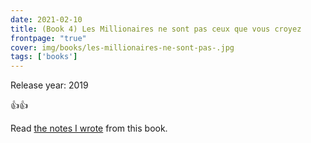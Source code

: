 ```yaml
---
date: 2021-02-10
title: (Book 4) Les Millionaires ne sont pas ceux que vous croyez
frontpage: "true"
cover: img/books/les-millionaires-ne-sont-pas-.jpg
tags: ['books']
---
```


Release year: 2019

👍👍

Read [the notes I wrote](None) from this book.
